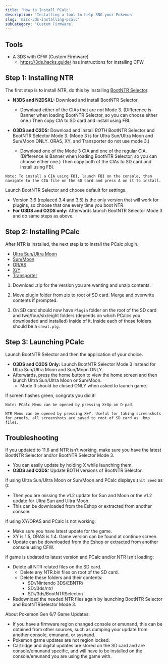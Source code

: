 ```yaml
---
title: 'How to Install PCalc'
description: 'Installing a tool to help RNG your Pokemon'
slug: 'misc-3ds-installing-pcalc'
subCategory: 'Custom Firmware'
---
```


## Tools

- A 3DS with CFW (Custom Firmware)
  - https://3ds.hacks.guide/ has instructions for installing CFW

## Step 1: Installing NTR

The first step is to install NTR, do this by installing [BootNTR Selector](https://github.com/Nanquitas/BootNTR/releases).

- **N3DS and N2DSXL:** Download and install BootNTR Selector.

  - Download either of the CIAs that are _not_ Mode 3. (Difference is Banner when loading BootNTR Selector, so you can choose either one.) Then copy CIA to SD card and install using FBI.

- **O3DS and O2DS:** Download and install _BOTH_ BootNTR Selector and BootNTR Selector Mode 3. (Mode 3 is for Ultra Sun/Ultra Moon and Sun/Moon ONLY. ORAS, XY, and Transporter do not use mode 3.)
  - Download one of the Mode 3 CIA and one of the regular CIA. (Difference is Banner when loading BootNTR Selector, so you can choose either one.) Then copy both of the CIAs to SD card and install using FBI.

```
Note: To install a CIA using FBI, launch FBI on the console, then navigate to the CIA file on the SD card and press A on it to install.
```

Launch BootNTR Selector and choose default for settings.

- Version 3.6 (replaced 3.4 and 3.5) is the only version that will work for plugins, so choose that one every time you boot NTR.
- **For O3DS and O2DS only:** Afterwards launch BootNTR Selector Mode 3 and do same steps as above.

## Step 2: Installing PCalc

After NTR is installed, the next step is to install the PCalc plugin.

- [Ultra Sun/Ultra Moon](https://pokemonrng.com/downloads/pcalc/pcalc-usum.zip)
- [Sun/Moon](https://pokemonrng.com/downloads/pcalc/pcalc-sm.zip)
- [OR/AS](https://pokemonrng.com/downloads/pcalc/pcalc-oras.zip)
- [X/Y](https://pokemonrng.com/downloads/pcalc/pcalc-xy.zip)
- [Transporter](https://pokemonrng.com/downloads/pcalc/pcalc-tport.zip)

1. Download .zip for the version you are wanting and unzip contents.

2. Move plugin folder from zip to root of SD card. Merge and overwrite contents if prompted.

3. On SD card should now have `Plugin` folder on the root of the SD card and two/four/six/eight folders (depends on which PCalcs you downloaded and installed) inside of it. Inside each of those folders should be a `cheat.plg`.

## Step 3: Launching PCalc

Launch BootNTR Selector and then the application of your choice.

- **O3DS and O2DS Only:** Launch BootNTR Selector Mode 3 instead for Ultra Sun/Ultra Moon and Sun/Moon ONLY.
- Afterwards, press the home button to view the home screen and then launch Ultra Sun/Ultra Moon or Sun/Moon.
  - Mode 3 should be closed ONLY when asked to launch game.

If screen flashes green, congrats you did it!

```
Note: PCalc Menu can be opened by pressing X+Up on D-pad.

NTR Menu can be opened by pressing X+Y. Useful for taking screenshots for proofs, all screenshots are saved to root of SD card as .bmp files.
```

## Troubleshooting

If you updated to 11.6 and NTR isn’t working, make sure you have the latest BootNTR Selector and/or BootNTR Selector Mode 3.

- You can easily update by holding X while launching them.
- **O3DS and O2DS:** Update BOTH versions of BootNTR Selector.

If using Ultra Sun/Ultra Moon or Sun/Moon and PCalc displays `Init Seed` as 0:

- Then you are missing the v1.2 update for Sun and Moon or the v1.2 update for Ultra Sun and Ultra Moon.
- This can be downloaded from the Eshop or extracted from another console.

If using XY/ORAS and PCalc is not working:

- Make sure you have latest update for the game.
- XY is 1.5, ORAS is 1.4. Game version can be found at continue screen.
- Update can be downloaded from the Eshop or extracted from another console using CFW.

If game is updated to latest version and PCalc and/or NTR isn't loading:

- Delete all NTR related files on the SD card.
  - Delete any NTR.bin files on root of the SD card.
  - Delete these folders and their contents:
    - SD:/Nintendo 3DS/EBNTR/
    - SD:/3ds/ntr/
    - SD:/3ds/BootNTRSelector/
- Redownload the needed NTR files again by launching BootNTR Selector and BootNTRSelector Mode 3.

About Pokemon Gen 6/7 Game Updates:

- If you have a firmware region changed console or emunand, this can be obtained from other sources, such as dumping your update from another console, emunand, or sysnand.
- Pokemon game updates are not region locked.
- Cartridge and digital updates are stored on the SD card and are console/emunand specific, and will have to be installed on the console/emunand you are using the game with.
